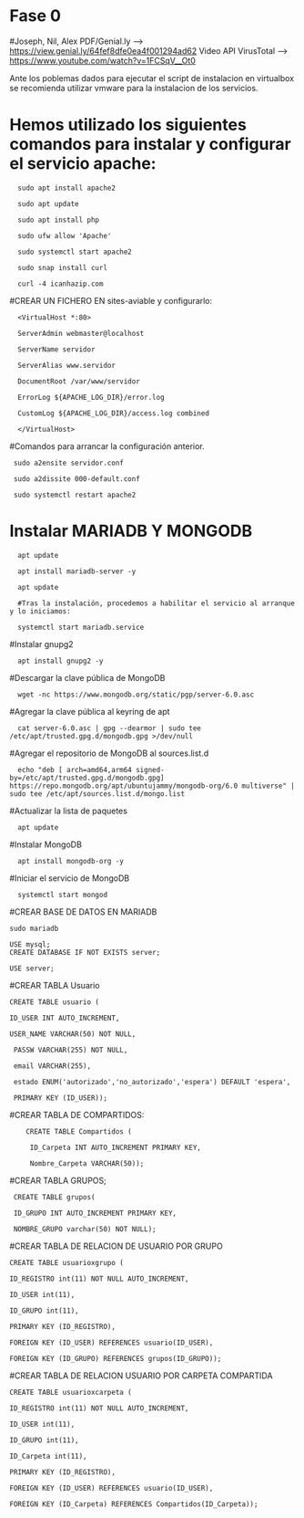 # Fase 0
#Joseph, Nil, Alex
PDF/Genial.ly --> https://view.genial.ly/64fef8dfe0ea4f001294ad62
Video API VirusTotal --> https://www.youtube.com/watch?v=1FCSqV__Ot0

Ante los poblemas dados para ejecutar el script de instalacion en virtualbox se recomienda utilizar vmware para la instalacion de los servicios.

# Hemos utilizado los siguientes comandos para instalar y configurar el servicio apache:

      sudo apt install apache2
      
      sudo apt update
      
      sudo apt install php
      
      sudo ufw allow 'Apache'
      
      sudo systemctl start apache2
      
      sudo snap install curl
      
      curl -4 icanhazip.com

#CREAR UN FICHERO EN sites-aviable y configurarlo:

      <VirtualHost *:80>    
      
      ServerAdmin webmaster@localhost
      
      ServerName servidor
      
      ServerAlias www.servidor
      
      DocumentRoot /var/www/servidor
      
      ErrorLog ${APACHE_LOG_DIR}/error.log
      
      CustomLog ${APACHE_LOG_DIR}/access.log combined
      
      </VirtualHost>

#Comandos para arrancar la configuración anterior.

     sudo a2ensite servidor.conf
     
     sudo a2dissite 000-default.conf
     
     sudo systemctl restart apache2

# Instalar MARIADB Y MONGODB

      apt update
      
      apt install mariadb-server -y
      
      apt update
      
      #Tras la instalación, procedemos a habilitar el servicio al arranque y lo iniciamos:
      
      systemctl start mariadb.service
     
#Instalar gnupg2

      apt install gnupg2 -y

#Descargar la clave pública de MongoDB

      wget -nc https://www.mongodb.org/static/pgp/server-6.0.asc

#Agregar la clave pública al keyring de apt
    
      cat server-6.0.asc | gpg --dearmor | sudo tee /etc/apt/trusted.gpg.d/mongodb.gpg >/dev/null

#Agregar el repositorio de MongoDB al sources.list.d

      echo "deb [ arch=amd64,arm64 signed-by=/etc/apt/trusted.gpg.d/mongodb.gpg] https://repo.mongodb.org/apt/ubuntujammy/mongodb-org/6.0 multiverse" | sudo tee /etc/apt/sources.list.d/mongo.list

#Actualizar la lista de paquetes

      apt update

#Instalar MongoDB

      apt install mongodb-org -y

#Iniciar el servicio de MongoDB

      systemctl start mongod

#CREAR BASE DE DATOS EN MARIADB

    sudo mariadb

    USE mysql;
    CREATE DATABASE IF NOT EXISTS server;

    USE server;

#CREAR TABLA Usuario

    CREATE TABLE usuario ( 

    ID_USER INT AUTO_INCREMENT,
    
    USER_NAME VARCHAR(50) NOT NULL,  
    
     PASSW VARCHAR(255) NOT NULL,
     
     email VARCHAR(255),
     
     estado ENUM('autorizado','no_autorizado','espera') DEFAULT 'espera',
     
     PRIMARY KEY (ID_USER));
     
#CREAR TABLA DE COMPARTIDOS:

        CREATE TABLE Compartidos (

         ID_Carpeta INT AUTO_INCREMENT PRIMARY KEY,
         
         Nombre_Carpeta VARCHAR(50));
    
#CREAR TABLA GRUPOS;

     CREATE TABLE grupos(

     ID_GRUPO INT AUTO_INCREMENT PRIMARY KEY,  
  
     NOMBRE_GRUPO varchar(50) NOT NULL);

 #CREAR TABLA DE RELACION DE USUARIO POR GRUPO

    CREATE TABLE usuarioxgrupo (
 
    ID_REGISTRO int(11) NOT NULL AUTO_INCREMENT,
    
    ID_USER int(11),
    
    ID_GRUPO int(11),
    
    PRIMARY KEY (ID_REGISTRO),
    
    FOREIGN KEY (ID_USER) REFERENCES usuario(ID_USER),
    
    FOREIGN KEY (ID_GRUPO) REFERENCES grupos(ID_GRUPO));

#CREAR TABLA DE RELACION USUARIO POR CARPETA COMPARTIDA

    CREATE TABLE usuarioxcarpeta (

    ID_REGISTRO int(11) NOT NULL AUTO_INCREMENT,
    
    ID_USER int(11),
    
    ID_GRUPO int(11),
    
    ID_Carpeta int(11),
    
    PRIMARY KEY (ID_REGISTRO),
    
    FOREIGN KEY (ID_USER) REFERENCES usuario(ID_USER),
    
    FOREIGN KEY (ID_Carpeta) REFERENCES Compartidos(ID_Carpeta));

   
